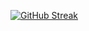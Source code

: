 
[![GitHub Streak](https://github-readme-streak-stats.herokuapp.com?user=choudharysxc)](https://git.io/streak-stats)



<!---
choudharysxc/choudharysxc is a ✨ special ✨ repository because its `README.md` (this file) appears on your GitHub profile.
You can click the Preview link to take a look at your changes.
--->
